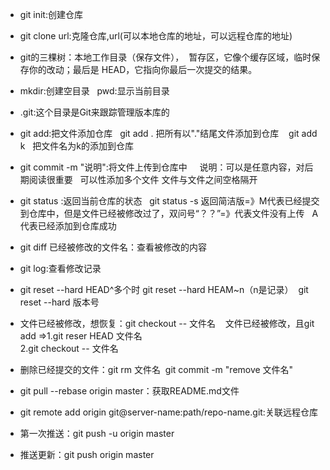 
* git init:创建仓库

* git clone url:克隆仓库,url(可以本地仓库的地址，可以远程仓库的地址)

* git的三棵树：本地工作目录（保存文件），  暂存区，它像个缓存区域，临时保存你的改动；最后是 HEAD，它指向你最后一次提交的结果。

* mkdir:创建空目录   pwd:显示当前目录

* .git:这个目录是Git来跟踪管理版本库的

* git add:把文件添加仓库   git add . 把所有以"."结尾文件添加到仓库    git add k   把文件名为k的添加到仓库

* git commit -m "说明":将文件上传到仓库中     说明：可以是任意内容，对后期阅读很重要   可以性添加多个文件 文件与文件之间空格隔开

* git status :返回当前仓库的状态   git status -s 返回简洁版=》M代表已经提交到仓库中，但是文件已经被修改过了，双问号“？？”=》代表文件没有上传   A代表已经添加到仓库成功

* git diff 已经被修改的文件名：查看被修改的内容  

* git log:查看修改记录

* git reset --hard HEAD^多个时 git reset --hard HEAM~n（n是记录）  git reset --hard 版本号

* 文件已经被修改，想恢复：git checkout -- 文件名    文件已经被修改，且git add =>1.git reser HEAD 文件名<br />2.git checkout -- 文件名

* 删除已经提交的文件：git rm 文件名  git commit -m "remove 文件名"

* git pull --rebase origin master：获取README.md文件

* git remote add origin git@server-name:path/repo-name.git:关联远程仓库

* 第一次推送：git push -u origin master

* 推送更新：git push origin master
